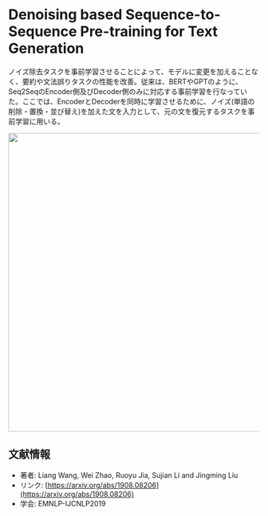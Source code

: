 # Denoising based Sequence-to-Sequence Pre-training for Text Generation

ノイズ除去タスクを事前学習させることによって、モデルに変更を加えることなく、要約や文法誤りタスクの性能を改善。従来は、BERTやGPTのように、Seq2SeqのEncoder側及びDecoder側のみに対応する事前学習を行なっていた。ここでは、EncoderとDecoderを同時に学習させるために、ノイズ(単語の削除・置換・並び替え)を加えた文を入力として、元の文を復元するタスクを事前学習に用いる。

<p align="center">
<img src=https://user-images.githubusercontent.com/53220859/66696840-703ccf00-ed0a-11e9-9a88-cbad70b5ed00.png width=600pt>
</p>



## 文献情報

- 著者: Liang Wang, Wei Zhao, Ruoyu Jia, Sujian Li and Jingming Liu
- リンク: [https://arxiv.org/abs/1908.08206](https://arxiv.org/abs/1908.08206)
- 学会: EMNLP-IJCNLP2019